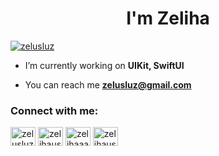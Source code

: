 <h1 align="center">I'm Zeliha</h1>
<p align="left"> <a href="https://twitter.com/zelusluz" target="blank"><img src="https://img.shields.io/twitter/follow/zelusluz?logo=twitter&style=for-the-badge" alt="zelusluz" /></a> </p>

- I’m currently working on **UIKit, SwiftUI**

- You can reach me **zelusluz@gmail.com**

<h3 align="left">Connect with me:</h3>
<p align="left">
<a href="https://twitter.com/zelusluz" target="blank"><img align="center" src="https://raw.githubusercontent.com/rahuldkjain/github-profile-readme-generator/master/src/images/icons/Social/twitter.svg" alt="zelusluz" height="30" width="40" /></a>
<a href="https://linkedin.com/in/zelihauslu" target="blank"><img align="center" src="https://raw.githubusercontent.com/rahuldkjain/github-profile-readme-generator/master/src/images/icons/Social/linked-in-alt.svg" alt="zelihauslu" height="30" width="40" /></a>
<a href="https://instagram.com/zelihaaauslu" target="blank"><img align="center" src="https://raw.githubusercontent.com/rahuldkjain/github-profile-readme-generator/master/src/images/icons/Social/instagram.svg" alt="zelihaaauslu" height="30" width="40" /></a>
<a href="https://discord.gg/zelihauslu#1536" target="blank"><img align="center" src="https://raw.githubusercontent.com/rahuldkjain/github-profile-readme-generator/master/src/images/icons/Social/discord.svg" alt="zelihauslu#1536" height="30" width="40" /></a>
</p>


